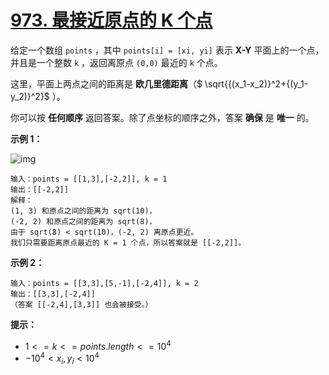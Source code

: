 # [973. 最接近原点的 K 个点](https://leetcode-cn.com/problems/k-closest-points-to-origin/)

给定一个数组 `points` ，其中 `points[i] = [xi, yi]` 表示 **X-Y** 平面上的一个点，并且是一个整数 `k` ，返回离原点 `(0,0)` 最近的 `k` 个点。

这里，平面上两点之间的距离是 **欧几里德距离**（$ \sqrt{{(x_1-x_2)}^2+{(y_1-y_2)}^2}$ ）。

你可以按 **任何顺序** 返回答案。除了点坐标的顺序之外，答案 **确保** 是 **唯一** 的。

 

**示例 1：**

![img](https://assets.leetcode.com/uploads/2021/03/03/closestplane1.jpg)

```
输入：points = [[1,3],[-2,2]], k = 1
输出：[[-2,2]]
解释： 
(1, 3) 和原点之间的距离为 sqrt(10)，
(-2, 2) 和原点之间的距离为 sqrt(8)，
由于 sqrt(8) < sqrt(10)，(-2, 2) 离原点更近。
我们只需要距离原点最近的 K = 1 个点，所以答案就是 [[-2,2]]。
```

**示例 2：**

```
输入：points = [[3,3],[5,-1],[-2,4]], k = 2
输出：[[3,3],[-2,4]]
（答案 [[-2,4],[3,3]] 也会被接受。）
```

 

**提示：**

- $1 <= k <= points.length <= 10^4$
- $-10^4 < x_i, y_i < 10^4$

